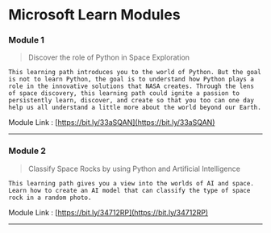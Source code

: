 # Microsoft Learn Modules

### Module 1

> Discover the role of Python in Space Exploration

```
This learning path introduces you to the world of Python. But the goal is not to learn Python, the goal is to understand how Python plays a role in the innovative solutions that NASA creates. Through the lens of space discovery, this learning path could ignite a passion to persistently learn, discover, and create so that you too can one day help us all understand a little more about the world beyond our Earth.
```

Module Link : [https://bit.ly/33aSQAN](https://bit.ly/33aSQAN)

<hr>

### Module 2

> Classify Space Rocks by using Python and Artificial Intelligence

```
This learning path gives you a view into the worlds of AI and space. Learn how to create an AI model that can classify the type of space rock in a random photo.
```

Module Link : [https://bit.ly/34712RP](https://bit.ly/34712RP)

<hr>
